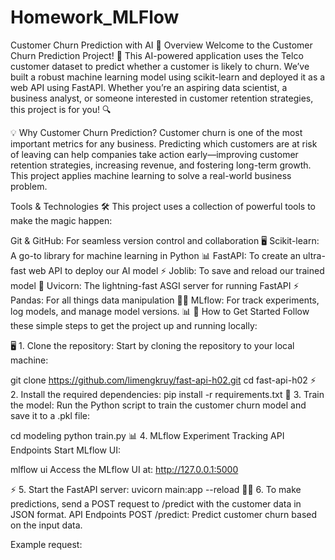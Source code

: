 # Homework_MLFlow
Customer Churn Prediction with AI 🚀
Overview
Welcome to the Customer Churn Prediction Project! 🎯 This AI-powered application uses the Telco customer dataset to predict whether a customer is likely to churn. We’ve built a robust machine learning model using scikit-learn and deployed it as a web API using FastAPI. Whether you’re an aspiring data scientist, a business analyst, or someone interested in customer retention strategies, this project is for you! 🔍

💡 Why Customer Churn Prediction?
Customer churn is one of the most important metrics for any business. Predicting which customers are at risk of leaving can help companies take action early—improving customer retention strategies, increasing revenue, and fostering long-term growth. This project applies machine learning to solve a real-world business problem.

Tools & Technologies 🛠️
This project uses a collection of powerful tools to make the magic happen:

Git & GitHub: For seamless version control and collaboration 🖥️
Scikit-learn: A go-to library for machine learning in Python 📊
FastAPI: To create an ultra-fast web API to deploy our AI model ⚡
Joblib: To save and reload our trained model 💾
Uvicorn: The lightning-fast ASGI server for running FastAPI ⚡
Pandas: For all things data manipulation 🧑‍💻
MLflow: For track experiments, log models, and manage model versions. 📊
🚀 How to Get Started
Follow these simple steps to get the project up and running locally:

🖥️ 1. Clone the repository:
Start by cloning the repository to your local machine:

git clone https://github.com/limengkruy/fast-api-h02.git
cd fast-api-h02
⚡ 2. Install the required dependencies:
pip install -r requirements.txt
💾 3. Train the model:
Run the Python script to train the customer churn model and save it to a .pkl file:

cd modeling
python train.py
📊 4. MLflow Experiment Tracking
API Endpoints
Start MLflow UI:

mlflow ui
Access the MLflow UI at: http://127.0.0.1:5000

⚡ 5. Start the FastAPI server:
uvicorn main:app --reload
🧑‍💻 6. To make predictions, send a POST request to /predict with the customer data in JSON format.
API Endpoints
POST /predict: Predict customer churn based on the input data.

Example request:
